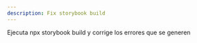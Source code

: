 ```yaml
---
description: Fix storybook build
---
```


Ejecuta npx storybook build y corrige los errores que se generen